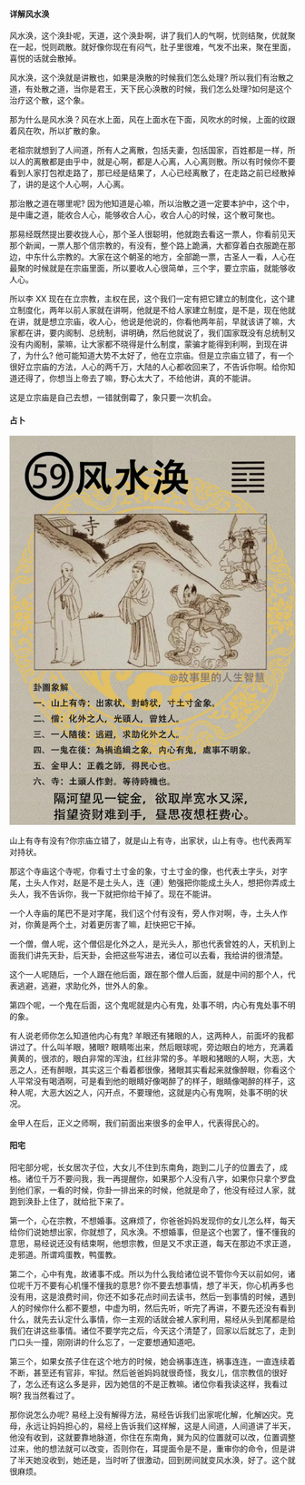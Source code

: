 #### 详解风水涣

风水涣，这个涣卦呢，天道，这个涣卦啊，讲了我们人的气啊，忧则结聚，优就聚在一起，悦则疏散。就好像你现在有闷气，肚子里很难，气发不出来，聚在里面，喜悦的话就会散掉。

风水涣，这个涣就是讲散也，如果是涣散的时候我们怎么处理? 所以我们有治散之道，有处散之道，当你是君王，天下民心涣散的时候，我们怎么处理?如何是这个治疗这个散，这个象。

那为什么是风水涣？风在水上面，风在上面水在下面，风吹水的时候，上面的纹跟着风在吹，所以扩散的象。

老祖宗就想到了人间道，所有人之离散，包括夫妻，包括国家，百姓都是一样，所以人的离散都是由乎中，就是心啊，都是人心离，人心离则散。所以有时候你不要看到人家打包袱走路了，那已经是结果了，人心已经离散了，在走路之前已经散掉了，讲的是这个人心啊，人心离。

那治散之道在哪里呢? 因为他知道是心嘛，所以治散之道一定要本护中，这个中，是中庸之道，能收合人心，能够收合人心，收合人心的时候，这个散可聚也。

那易经既然提出要收拢人心，那个圣人很聪明，他就跑去看这一票人，你看前见天那个新闻，一票人那个信宗教的，有没有，整个路上跪满，大都穿着白衣服跪在那边，中东什么宗教的。大家在这个朝圣的地方，全部跪一票，古圣人一看，人心在最聚的时候就是在宗庙里面，所以要收人心很简单，三个字，要立宗庙，就能够收人心。

所以李 XX 现在在立宗教，主权在民，这个我们一定有把它建立的制度化，这个建立制度化，两年以前人家就在讲啊，他就是不给人家建立制度，是不是，现在他就在讲，就是想立宗庙，收人心，他说是他说的，你看他两年前，早就该讲了嘛，大家都在讲，要内阁制、总统制，讲明确，然后他就说了，我们国家既没有总统制又没有内阁制，蒙嘛，让大家都不晓得是什么制度，蒙骗才能得到利啊，到现在讲了，为什么? 他可能知道大势不太好了，他在立宗庙。但是立宗庙立错了，有一个很好立宗庙的方法，人心的两千万，大陆的人心都收回来了，不告诉你啊。给你知道还得了，你想当上帝去了嘛，野心太大了，不给他讲，真的不能讲。

这是立宗庙是自己去想，一错就倒霉了，象只要一次机会。

#### 占卜

![图片](../img/风水涣.png)

山上有寺有没有?你宗庙立错了，就是山上有寺，出家状，山上有寺。也代表两军对持状。

那这个寺庙这个寺呢，你看寸土寸金的象，寸土寸金的像，也代表土字头，对字尾，土头人作对，赵是不是土头人，连（連）勉强把你能成土头人，想把你弄成土头人，我不告诉你，我一下就把你给干掉了。现在不能讲。

一个人寺庙的尾巴不是对字尾，我们这个付有没有，旁人作对啊，寺，土头人作对，你黄是两个土，对着更厉害了嘛，赶快把它干掉。

一个僧，僧人呢，这个僧侣是化外之人，是光头人，那也代表曾姓的人，天机到上面我们讲先天卦，后天卦，会把这些写进去，诸位可以去看，我给讲的很清楚。

这个一人呢随后，一个人跟在他后面，跟在那个僧人后面，就是中间的那个人，代表逃避，逃避，求助化外，世外人的象。

第四个呢，一个鬼在后面，这个鬼呢就是内心有鬼，处事不明，内心有鬼处事不明的象。

有人说老师你怎么知道他内心有鬼? 羊眼还有猪眼的人，这两种人，前面坏的我都讲过了。什么叫羊眼，猪眼? 眼睛嘭出来，然后眼球呢，旁边眼白的地方，充满着黄黄的，很浓的，眼白非常的浑浊，红丝非常的多。羊眼和猪眼的人啊，大恶，大恶之人，还有醉眼，其实这三个看着都很像，猪眼其实看起来就像醉眼，你看这个人平常没有喝酒啊，可是看到他的眼睛好像喝醉了的样子，眼睛像喝醉的样子，这种人呢，大恶大凶之人，闪开点，不要理他，这就是内心有鬼啊，处事不明的状况。

金甲人在后，正义之师啊，我们前面出来很多的金甲人，代表得民心的。

#### 阳宅

阳宅部分呢，长女居次子位，大女儿不住到东南角，跑到二儿子的位置去了，成格。诸位千万不要问我，我一再提醒你，如果那个人没有八字，如果你只拿个罗盘到他们家，一看的时候，你卦一排出来的时候，他就是命了，他没有经过人家，就跑到涣卦上住了，就给批下来了。

第一个，心在宗教，不想婚事。这麻烦了，你爸爸妈妈发现你的女儿怎么样，每天给你们说她想出家，你就想了，风水涣。不想婚事，但是这个也罢了，懂不懂我的意思，易经说还没有结束啊，他想宗教，但是又不求正道，每天在那边不求正道，走邪道。所谓鸡蛋教，鸭蛋教。

第二个，心中有鬼，故诸事不成。所以为什么我给诸位说不管你今天以前如何，诸位呢千万不要有心机懂不懂我的意思? 你不要去想事情，想了半天，你心机再多也没有用，这是浪费时间，你还不如多花点时间去读书，然后一到事情的时候，遇到人的时候你什么都不要想，中虚为明，然后先听，听完了再讲，不要先还没有看到什么，就先去认定什么事情，你一主观的话就会被人家利用，易经从头到尾都是给我们在讲这些事情。诸位不要学完之后，今天这个清楚了，回家以后就忘了，走到门口头一撞，刚刚讲的什么忘了，一定要想通知道吧。

第三个，如果女孩子住在这个地方的时候，她会祸事连连，祸事连连，一直连续着不断，甚至还有官非，牢狱。然后爸爸妈妈就很奇怪，我女儿，信宗教信的很好了，怎么还有这么多是非，因为她信的不是正教嘛。诸位你看我读这样，我看过啊? 我当然看过了。

那你说怎么办呢? 易经上没有解得方法，易经告诉我们出家呢化解，化解凶灾。克母，永远让妈妈担心的，易经上告诉我们这样解，这是人间道，人间道讲了半天，他没有收到，这就要靠地脉道，你住在东南角，巽为风的位置就可以改，位置调整过来，他的想法就可以改变，否则你在，耳提面令是不是，重审你的命令，但是讲了半天她没收到，她还是，当时听了很激动，回到房间就变风水涣，好了。这个就很麻烦。
